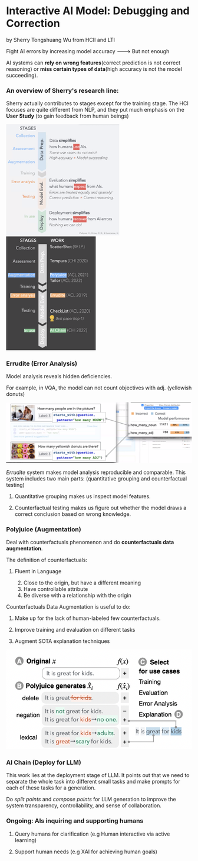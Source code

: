

# Interactive AI Model: Debugging and Correction

by Sherry Tongshuang Wu from HCII and LTI



Fight AI errors by increasing model accuracy ---> But not enough

AI systems can **rely on wrong features**(correct prediction is not correct reasoning) or **miss certain types of data**(high accuracy is not the model succeeding).



### An overview of Sherry's research line:

Sherry actually contributes to stages except for the training stage. The HCI focuses are quite different from NLP, and they put much emphasis on the **User Study** (to gain feedback from human beings)

<img src="./files/sherrywu1.png" alt="截屏2022-09-02 13.37.52" style="zoom:30%;" />

<img src="./files/sherrywu2.png" alt="截屏2022-09-02 13.40.12" style="zoom:30%;" />



### Errudite (Error Analysis)

Model analysis reveals hidden deficiencies.

For example, in VQA, the model can not count objectives with adj. (yellowish donuts) 

![截屏2022-09-02 13.45.52](./files/sherrywu3.png)

*Errudite* system makes model analysis reproducible and comparable. This system includes two main parts: (quantitative grouping and counterfactual testing)

1. Quantitative grouping makes us inspect model features.

2. Counterfactual testing makes us figure out whether the model draws a correct conclusion based on wrong knowledge.



### Polyjuice (Augmentation)

Deal with counterfactuals phenomenon and do **counterfactuals data augmentation**.

The definition of counterfactuals:

1. Fluent in Language

	2.  Close to the origin, but have a different meaning
	2.  Have controllable attribute
	2.  Be diverse with a relationship with the origin

Counterfactuals Data Augmentation is useful to do:

1. Make up for the lack of human-labeled few counterfactuals.

2. Improve training and evaluation on different tasks
3. Augment SOTA explanation techniques

![截屏2022-09-02 14.55.12](./files/sherrywu4.png)



### AI Chain (Deploy for LLM)

This work lies at the deployment stage of LLM. It points out that we need to separate the whole task into different small tasks and make prompts for each of these tasks for a generation.

Do *split points* and *compose points* for LLM generation to improve the system transparency, controllability, and sense of collaboration.



### Ongoing: AIs inquiring and supporting humans

1. Query humans for clarification (e.g Human interactive via active learning)

2. Support human needs (e.g XAI for achieving human goals)



